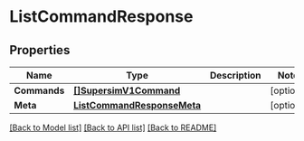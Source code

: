 # ListCommandResponse

## Properties
Name | Type | Description | Notes
------------ | ------------- | ------------- | -------------
**Commands** | [**[]SupersimV1Command**](supersim.v1.command.md) |  |[optional] 
**Meta** | [**ListCommandResponseMeta**](ListCommandResponse_meta.md) |  |[optional] 

[[Back to Model list]](../README.md#documentation-for-models) [[Back to API list]](../README.md#documentation-for-api-endpoints) [[Back to README]](../README.md)


